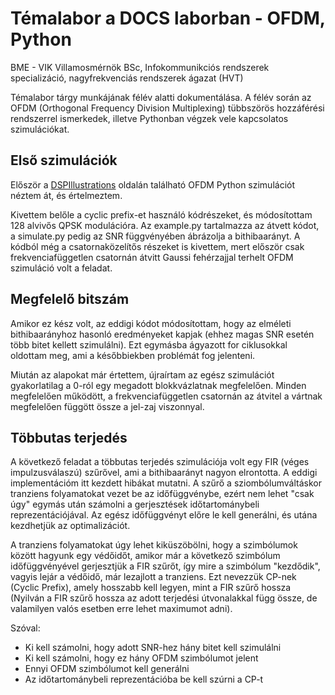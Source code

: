 # Témalabor a DOCS laborban - OFDM, Python

 BME - VIK Villamosmérnök BSc, Infokommunikciós rendszerek specializáció, nagyfrekvenciás rendszerek ágazat (HVT)

 Témalabor tárgy munkájának félév alatti dokumentálása. A félév során az OFDM (Orthogonal Frequency Division Multiplexing) tübbszörös hozzáférési rendszerrel ismerkedek, illetve Pythonban végzek vele kapcsolatos szimulációkat.


## Első szimulációk

Először a [DSPIllustrations](https://dspillustrations.com/pages/posts/misc/python-ofdm-example.html) oldalán található OFDM Python szimulációt néztem át, és értelmeztem.

Kivettem belőle a cyclic prefix-et használó kódrészeket, és módosítottam 128 alvivős QPSK modulációra.
Az example.py tartalmazza az átvett kódot, a simulate.py pedig az SNR függvényében ábrázolja a bithibaarányt.
A kódból még a csatornaközelítős részeket is kivettem, mert először csak frekvenciafüggetlen csatornán átvitt Gaussi fehérzajjal terhelt OFDM szimuláció volt a feladat.

## Megfelelő bitszám

Amikor ez kész volt, az eddigi kódot módosítottam, hogy az elméleti bithibaarányhoz hasonló eredményeket kapjak (ehhez magas SNR esetén több bitet kellett szimulálni). Ezt egymásba ágyazott for ciklusokkal oldottam meg, ami a későbbiekben problémát fog jelenteni.

Miután az alapokat már értettem, újraírtam az egész szimulációt gyakorlatilag a 0-ról egy megadott blokkvázlatnak megfelelően. Minden megfelelően működött, a frekvenciafüggetlen csatornán az átvitel a vártnak megfelelően függött össze a jel-zaj viszonnyal.

## Többutas terjedés

A következő feladat a többutas terjedés szimulációja volt egy FIR (véges impulzusválaszú) szűrővel, ami a bithibaarányt nagyon elrontotta. A eddigi implementációm itt kezdett hibákat mutatni. A szűrő a sziombólumváltáskor tranziens folyamatokat vezet be az időfüggvénybe, ezért nem lehet "csak úgy" egymás után számolni a gerjesztések időtartománybeli reprezentációjával. Az egész időfüggvényt előre le kell generálni, és utána kezdhetjük az optimalizációt.

A tranziens folyamatokat úgy lehet kiküszöbölni, hogy a szimbólumok között hagyunk egy védőidőt, amikor már a következő szimbólum időfüggvényével gerjesztjük a FIR szűrőt, így mire a szimbólum "kezdődik", vagyis lejár a védőidő, már lezajlott a tranziens. Ezt nevezzük CP-nek (Cyclic Prefix), amely hosszabb kell legyen, mint a FIR szűrő hossza (Nyilván a FIR szűrő hossza az adott terjedési útvonalakkal függ össze, de valamilyen valós esetben erre lehet maximumot adni).

Szóval:
- Ki kell számolni, hogy adott SNR-hez hány bitet kell szimulálni
- Ki kell számolni, hogy ez hány OFDM szimbólumot jelent
- Ennyi OFDM szimbólumot kell generálni
- Az időtartománybeli reprezentációba be kell szúrni a CP-t

